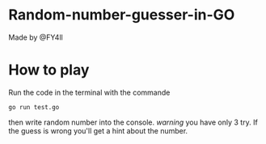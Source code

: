# Random-number-guesser-in-GO
Made by @FY4ll

# How to play
Run the code in the terminal with the commande 
```
go run test.go
```
then write random number into the console.
*warning* you have only 3 try. If the guess is wrong you'll get a hint about the number.

